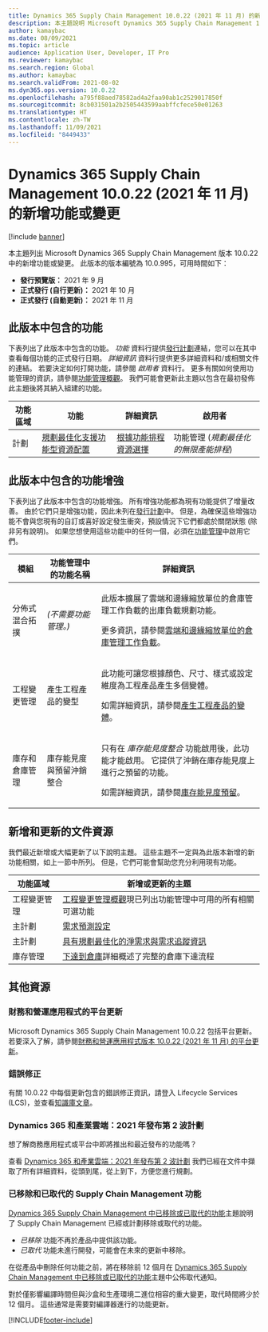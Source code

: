 ```yaml
---
title: Dynamics 365 Supply Chain Management 10.0.22 (2021 年 11 月) 的新增功能或變更
description: 本主題說明 Microsoft Dynamics 365 Supply Chain Management 10.0.22 中的新增功能或變更。
author: kamaybac
ms.date: 08/09/2021
ms.topic: article
audience: Application User, Developer, IT Pro
ms.reviewer: kamaybac
ms.search.region: Global
ms.author: kamaybac
ms.search.validFrom: 2021-08-02
ms.dyn365.ops.version: 10.0.22
ms.openlocfilehash: a795f88aed78582ad4a2faa90ab1c2529017850f
ms.sourcegitcommit: 8cb031501a2b2505443599aabffcfece50e01263
ms.translationtype: HT
ms.contentlocale: zh-TW
ms.lasthandoff: 11/09/2021
ms.locfileid: "8449433"
---
```

# <a name="whats-new-or-changed-in-dynamics-365-supply-chain-management-10022-november-2021"></a>Dynamics 365 Supply Chain Management 10.0.22 (2021 年 11 月) 的新增功能或變更

[!include [banner](../includes/banner.md)]

本主題列出 Microsoft Dynamics 365 Supply Chain Management 版本 10.0.22 中的新增功能或變更。 此版本的版本編號為 10.0.995，可用時間如下：

- **發行預覽版：** 2021 年 9 月
- **正式發行 (自行更新)：** 2021 年 10 月
- **正式發行 (自動更新)：** 2021 年 11 月

## <a name="features-included-in-this-release"></a>此版本中包含的功能

下表列出了此版本中包含的功能。 *功能* 資料行提供[發行計劃](/dynamics365-release-plan/2021wave2/finance-operations/dynamics365-supply-chain-management/planned-features)連結，您可以在其中查看每個功能的正式發行日期。 *詳細資訊* 資料行提供更多詳細資料和/或相關文件的連結。 若要決定如何打開功能，請參閱 *啟用者* 資料行。 更多有關如何使用功能管理的資訊，請參閱[功能管理概觀](../../fin-ops-core/fin-ops/get-started/feature-management/feature-management-overview.md)。 我們可能會更新此主題以包含在最初發佈此主題後將其納入組建的功能。

| 功能區域 | 功能 | 詳細資訊 | 啟用者   |
|---|---|---|---|
| 計劃 | [規劃最佳化支援功能型資源配置](/dynamics365-release-plan/2021wave2/finance-operations/dynamics365-supply-chain-management/planning-optimization-support-capability-based-resource-allocation) | [根據功能排程資源選擇](../master-planning/planning-optimization/capability-based-scheduling.md) | 功能管理 (*規劃最佳化的無限產能排程*) |

## <a name="feature-enhancements-included-in-this-release"></a>此版本中包含的功能增強

下表列出了此版本中包含的功能增強。 所有增強功能都為現有功能提供了增量改善。 由於它們只是增強功能，因此未列在[發行計劃](/dynamics365-release-plan/2021wave2/finance-operations/dynamics365-supply-chain-management/planned-features)中。 但是，為確保這些增強功能不會與您現有的自訂或喜好設定發生衝突，預設情況下它們都處於關閉狀態 (除非另有說明)。 如果您想使用這些功能中的任何一個，必須在[功能管理](../../fin-ops-core/fin-ops/get-started/feature-management/feature-management-overview.md)中啟用它們。

| 模組 | 功能管理中的功能名稱 | 詳細資訊 |
|---|---|---|
| 分佈式混合拓撲 | *(不需要功能管理。)* | <p>此版本擴展了雲端和邊緣縮放單位的倉庫管理工作負載的出庫負載規劃功能。</p><p>更多資訊，請參閱[雲端和邊緣縮放單位的倉庫管理工作負載](../cloud-edge/cloud-edge-workload-warehousing.md)。</p> |
| 工程變更管理 | 產生工程產品的變型 | <p>此功能可讓您根據顏色、尺寸、樣式或設定維度為工程產品產生多個變體。</p><p>如需詳細資訊，請參閱[產生工程產品的變體](../engineering-change-management/engineering-variants.md)。</p> |
| 庫存和倉庫管理 | 庫存能見度與預留沖銷整合 | <p>只有在 *庫存能見度整合* 功能啟用後，此功能才能啟用。 它提供了沖銷在庫存能見度上進行之預留的功能。</p><p>如需詳細資訊，請參閱[庫存能見度預留](../inventory/inventory-visibility-reservations.md)。</p> |

## <a name="new-and-updated-documentation-resources"></a>新增和更新的文件資源

我們最近新增或大幅更新了以下說明主題。 這些主題不一定與為此版本新增的新功能相關，如上一節中所列。 但是，它們可能會幫助您充分利用現有功能。

| 功能區域 | 新增或更新的主題 |
|---|---|
| 工程變更管理 | [工程變更管理概觀](../engineering-change-management/product-engineering-overview.md)現已列出功能管理中可用的所有相關可選功能 |
| 主計劃 | [需求預測設定](../master-planning/demand-forecasting-setup.md) |
| 主計劃 | [具有規劃最佳化的淨需求與需求追蹤資訊](../master-planning/planning-optimization/net-requirements.md) |
| 庫存管理 | [下達到倉庫](../warehousing/release-to-warehouse-process.md)詳細概述了完整的倉庫下達流程 |

## <a name="additional-resources"></a>其他資源

### <a name="platform-updates-for-finance-and-operations-apps"></a>財務和營運應用程式的平台更新

Microsoft Dynamics 365 Supply Chain Management 10.0.22 包括平台更新。 若要深入了解，請參閱[財務和營運應用程式版本 10.0.22 (2021 年 11 月) 的平台更新](../../fin-ops-core/dev-itpro/get-started/whats-new-platform-updates-10-0-22.md)。

### <a name="bug-fixes"></a>錯誤修正

有關 10.0.22 中每個更新包含的錯誤修正資訊，請登入 Lifecycle Services (LCS)，並查看[知識庫文章](https://fix.lcs.dynamics.com/Issue/Details?bugId=615299)。

### <a name="dynamics-365-and-industry-clouds-2021-release-wave-2-plan"></a>Dynamics 365 和產業雲端：2021 年發布第 2 波計劃

想了解商務應用程式或平台中即將推出和最近發布的功能嗎？

查看 [Dynamics 365 和產業雲端：2021 年發布第 2 波計劃](/dynamics365-release-plan/2021wave2/) 我們已經在文件中擷取了所有詳細資料，從頭到尾，從上到下，方便您進行規劃。

### <a name="removed-and-deprecated-supply-chain-management-features"></a>已移除和已取代的 Supply Chain Management 功能

[Dynamics 365 Supply Chain Management 中已移除或已取代的功能](removed-deprecated-features-scm-updates.md)主題說明了 Supply Chain Management 已經或計劃移除或取代的功能。

- *已移除* 功能不再於產品中提供該功能。
- *已取代* 功能未進行開發，可能會在未來的更新中移除。

在從產品中刪除任何功能之前，將在移除前 12 個月在 [Dynamics 365 Supply Chain Management 中已移除或已取代的功能](removed-deprecated-features-scm-updates.md)主題中公佈取代通知。

對於僅影響編譯時間但與沙盒和生產環境二進位相容的重大變更，取代時間將少於 12 個月。 這些通常是需要對編譯器進行的功能更新。

[!INCLUDE[footer-include](../../includes/footer-banner.md)]
